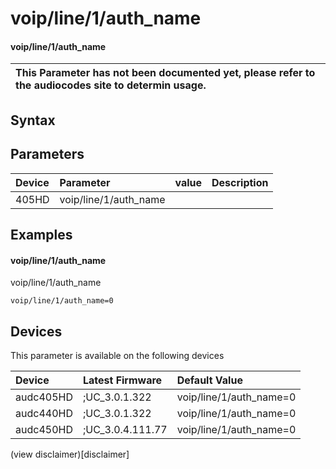 ﻿---
description: voip/line/1/auth_name
search: false
---

# voip/line/1/auth_name

#### voip/line/1/auth_name


| This Parameter has not been documented yet, please refer to the audiocodes site to determin usage.  | 
| :--- |

## Syntax

## Parameters
|Device|Parameter|value|Description|
|:---|:---|:---|:---|
| 405HD | voip/line/1/auth_name |  |  |

## Examples
#### voip/line/1/auth_name

voip/line/1/auth_name

```
voip/line/1/auth_name=0
```

## Devices
This parameter is available on the following devices

| Device | Latest Firmware | Default Value |
|:---|:---|:---|
| audc405HD | ;UC_3.0.1.322 | voip/line/1/auth_name=0 
| audc440HD | ;UC_3.0.1.322 | voip/line/1/auth_name=0 
| audc450HD | ;UC_3.0.4.111.77 | voip/line/1/auth_name=0 

(view disclaimer)[disclaimer]
